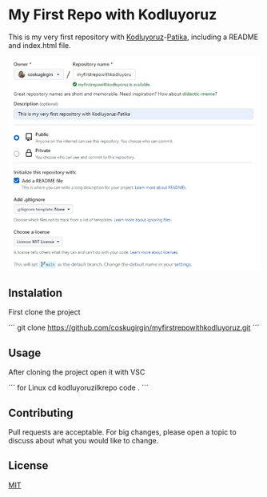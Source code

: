 # My First Repo with Kodluyoruz
This is my very first repository with [Kodluyoruz](https://kodluyoruz.org/)-[Patika](https://academy.patika.dev/tr), including a README and index.html file.

![img][firstrepoimg]

[firstrepoimg]: img/firstrepo.jpg


## Instalation

First clone the project

´´´
git clone https://github.com/coskugirgin/myfirstrepowithkodluyoruz.git
´´´



## Usage


After cloning the project open it with VSC


´´´
for Linux cd kodluyoruzilkrepo code .
´´´

## Contributing


Pull requests are acceptable. For big changes, please open a topic to discuss about what you would like to change.


## License


[MIT](https://choosealicense.com/licenses/mit/)


